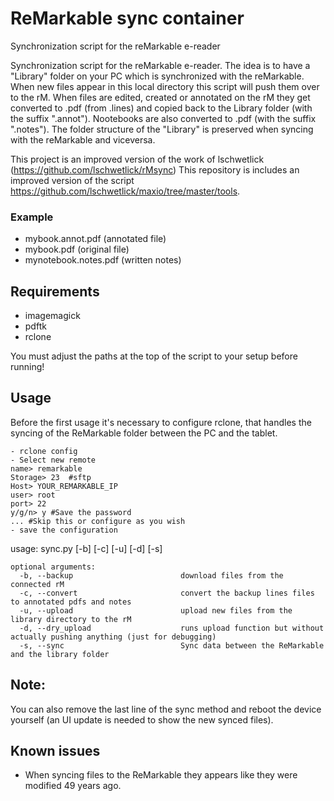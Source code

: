 # ReMarkable sync container
Synchronization script for the reMarkable e-reader

Synchronization script for the reMarkable e-reader. The idea is to have a "Library" folder on your PC which is synchronized with the reMarkable. When new files appear in this local directory this script will push them over to the rM. When files are edited, created or annotated on the rM they get converted to .pdf (from .lines) and copied back to the Library folder (with the suffix ".annot").
Nootebooks are also converted to .pdf (with the suffix ".notes").
The folder structure of the "Library" is preserved when syncing with the reMarkable and viceversa.

This project is an improved version of the work of lschwetlick (https://github.com/lschwetlick/rMsync)
This repository is includes an improved version of the script https://github.com/lschwetlick/maxio/tree/master/tools.

### Example
- mybook.annot.pdf (annotated file)
- mybook.pdf (original file)
- mynotebook.notes.pdf (written notes)

## Requirements
- imagemagick
- pdftk
- rclone

You must adjust the paths at the top of the script to your setup before running!

## Usage
Before the first usage it's necessary to configure rclone, that handles the syncing of the ReMarkable folder between the PC and the tablet.
```
- rclone config
- Select new remote
name> remarkable
Storage> 23  #sftp
Host> YOUR_REMARKABLE_IP
user> root
port> 22
y/g/n> y #Save the password
... #Skip this or configure as you wish
- save the configuration

```
usage: sync.py [-b] [-c] [-u] [-d] [-s]

```
optional arguments:
  -b, --backup                        download files from the connected rM
  -c, --convert                       convert the backup lines files to annotated pdfs and notes
  -u, --upload                        upload new files from the library directory to the rM
  -d, --dry_upload                    runs upload function but without actually pushing anything (just for debugging)
  -s, --sync                          Sync data between the ReMarkable and the library folder
```

## Note:
You can also remove the last line of the sync method and reboot the device yourself (an UI update is needed to show the new synced files).

## Known issues

- When syncing files to the ReMarkable they appears like they were modified 49 years ago.
